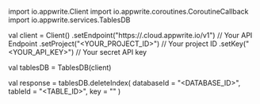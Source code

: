 import io.appwrite.Client
import io.appwrite.coroutines.CoroutineCallback
import io.appwrite.services.TablesDB

val client = Client()
    .setEndpoint("https://<REGION>.cloud.appwrite.io/v1") // Your API Endpoint
    .setProject("<YOUR_PROJECT_ID>") // Your project ID
    .setKey("<YOUR_API_KEY>") // Your secret API key

val tablesDB = TablesDB(client)

val response = tablesDB.deleteIndex(
    databaseId = "<DATABASE_ID>",
    tableId = "<TABLE_ID>",
    key = ""
)
